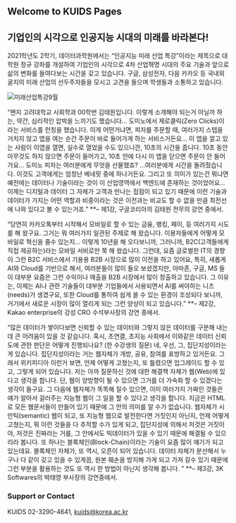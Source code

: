 ## Welcome to KUIDS Pages
## 기업인의 시각으로 인공지능 시대의 미래를 바라본다!
2021학년도 2학기, 데이터과학원에서는 “인공지능 미래 산업 특강”이라는 제목으로 대학원 정규 강좌를 개설하여 기업인의 시각으로 4차 산업혁명 시대의 주요 기술과 앞으로 삶의 변화를 들여다보는 시간을 갖고 있습니다. 구글, 삼성전자, 다음 카카오 등 국내외 굴지의 미래 산업의 선두주자들을 모시고 고견을 들으며 학생들과 소통하고 있습니다.

![미래산업특강9월](https://user-images.githubusercontent.com/91585914/135218777-138108bf-0cb5-4fcb-be78-6ea054130508.PNG)

“왠지 고려대학교 사회학과 00학번 김태원입니다. 이렇게 소개해야 되는거 아닐까 하는, 약간, 심리적인 압박을 느끼기도 했습니다…
도미노에서 제로클릭(Zero Clicks)이라는 서비스를 런칭을 했습니다. 이게 어떤거냐면, 피자를 주문할 때, 여러가지 스텝을 거치지 않고 앱을 여는 순간 주문이 바로 들어가게 하는 서비스거든요… 이 앱을 깔고 있는 사람이 이앱을 열면, 실수로 열었을 수도 있으니깐, 10초의 시간을 줍니다. 10초 동안 아무것도 하지 않으면 주문이 들어가고, 10초 안에 다시 이 앱을 닫으면 주문이 안 들어 가요… 도미노 피자는 여러분에게 무엇을 선물했죠? …여러분에게 시간을 돌려줬습니다. 이것도 고객에게는 엄청난 베네핏 중에 하나거든요. 그리고 또 의미가 있는건 뭐냐면 예전에는 데이터나 기술이라는 것이 이 산업영역에서 백엔드에 존재하는 것이었어요… 이제는 디지털과 데이터 그 자체가 고객과 만나는 접점이 되고 있기 때문에 이런 기술과 데이터가 가지는 어떤 역할과 비중이라는 것은 이전과는 비교도 할 수 없을 만큼 최전선에 나와 있다고 볼 수 있는거죠.” **– 제1강, 구글코리아의 김태원 전무의 강연 중에서.

  “당연히 카카오톡부터 시작해서 모바일로 할 수 있는 금융, 뱅킹, 페이, 등 여러가지 시도를 해 왔구요. 그거는 뭐 여러가지 일관된 주제로 해 왔습니다. 이용자들에게 어떻게 모바일로 혁신을 줄수 있는지…
이렇게 10년을 해 오다보니까, 그러니까, B2C(고객들에게 직접 제공하는)라는 모바일 서비로만 쭉 해 왔습니다. 그런데, 요즘 글로벌한 IT의 경향이 그런 B2C 서비스에서 기용용 B2B 시장으로 많이 이전을 하고 있어요, 특히, 새롭게 AI와 Cloud를 기반으로 해서, 여러분들이 많이 들오 보셨겠지만, 아마존, 구글, MS 들이 대부분 요즘은 그런 수익이나 매출을 B2B 시장에서 많이 창출하고 있습니다. 그 이유는, 이제는 AI나 관련 기술들이 대부분 기업들에서 사용되면서 AI를 써야하는 니즈(needs)가 생겼구요, 또한 Cloud를 통하여 쉽게 쓸 수 있는 환경이 조성되다 보니까, 거기에서 새로운 시장이 많이 열리게 되는 그런 양상이 되고 있습니다.” **– 제2강, Kakao enterprise의 강성 CRO 수석부사장의 강연 중에서.

  “많은 데이터가 쌓이다보면 신뢰할 수 있는 데이터와 그렇지 않은 데이터를 구분해 내는데 큰 어려움이 있을 것 같습니다. 혹시, 초연결, 초지능 사회에서 이와같은 데이터 신뢰도에 관한 판단은 어떻게 진행되나요? (한 수강생의 질문)
네, 우선, 그, 집단지성이라는게 있습니다. 집단지성이라는 거는 웹자체가 개방, 공유, 참여를 표방하고 있거든요. 그래서 위키피디아 이런거 보면, 언제 어떻게 고쳤는지, 또 틀렸으면 업그레이드 할 수 있고, 그렇게 되어 있습니다. 저는 아까 질문하신 것에 대한 해결책 자체가 웹(Web)에 있다고 생각을 합니다. 단, 웹이 양방향이 될 수 있으면 그거를 더 가속화 할 수 있겠다는 생각이 들구요. 그 다음에 웹자체가 똑똑해 질수 있으면, 이미 여러가지 가짜인 것들은 얘가 알아서 걸러주는 지능형 웹이 그 일을 할 수 있다고 생각을 합니다. 지금은 HTML로 모든 웹문서들이 만들어 있기 때문에 그 안의 의미를 알 수가 없습니다. 웹자체가 시만틱(semantic) 웹이 되고, 또 지능형 웹으로 발전한다면 거짓인지 아닌지, 언제 어떻게 고쳤는지, 뭐 이런 것들을 다 추적할 수가 있게 되고, 집단지성에 의해서 저것은 거짓이야, 저것은 진짜라는 거를, 그 안에서도 빅데이터가 있을 수 있기 때문에 해결될 수 있으리라 봅니다. 또 하나는 블록체인(Block-Chain)이라는 기술이 요즘 많이 얘기가 되고 있는데요. 블록체인 자체가, 또 역시, 오픈이 되어 있습니다. 데이터 자체가 분산해서 누구나 다 같이 갖고 있을 수 있게끔, 원본 훼손을 방지해 가게 되고 가져 갈수 있기 때문에 그런 부분을 활용하는 것도 또 역시  한 방법이 아닌지 생각해 봅니다. ” **– 제3강, 3K Softwares의 박태영 부사장의 강연중에서.


### Support or Contact
KUIDS 02-3290-4641, kuids@korea.ac.kr
